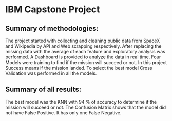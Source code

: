 # IBM Capstone Project

## Summary of methodologies:

The project started with collecting and cleaning public data from SpaceX and Wikipedia by API and Web scrapping respectively. After replacing the missing data with the average of each feature and exploratory analysis was performed. A Dashboard is provided to analyze the data in real time. Four Models were training to find if the mission will succeed or not. In this project Success means if the mission landed. To select the best model Cross Validation was performed in all the models.

## Summary of all results:

The best model was the KNN with 94 % of accuracy to determine if the mission will succeed or not. The Confusion Matrix shows that the model did not have False Positive.  It has only one False Negative. 

